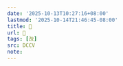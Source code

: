 ```yaml
---
date: '2025-10-13T10:27:16+08:00'
lastmod: '2025-10-14T21:46:45-08:00'
title: 􂬴
url: 􂬴
tags: [妀]
src: DCCV
note:
---
```

